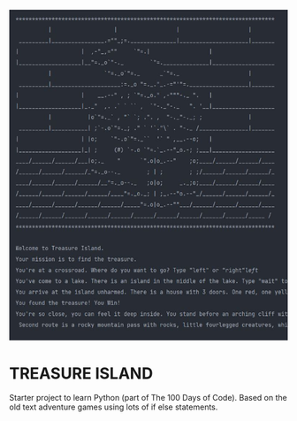 ![TREASURE ISLAND](treasure.jpg "TREASURE ISLAND")
# TREASURE ISLAND
Starter project to learn Python (part of The 100 Days of Code).
Based on the old text adventure games using lots of if else statements.
